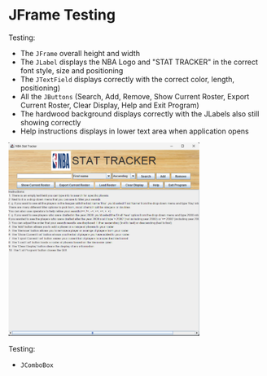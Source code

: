 # JFrame Testing

Testing:
* The `JFrame` overall height and width
* The `JLabel` displays the NBA Logo and "STAT TRACKER" in the correct font style, size and positioning
* The `JTextField` displays correctly with the correct color, length, positioning)
* All the `JButtons` (Search, Add, Remove, Show Current Roster, Export Current Roster, Clear Display, Help and Exit Program)
* The hardwood background displays correctly with the JLabels also still showing correctly
* Help instructions displays in lower text area when application opens

<img src="Test_Screenshots/img.png" alt="GitHub Logo" width="375">

Testing:
* `JComboBox` 